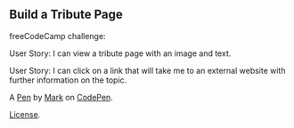 Build a Tribute Page
--------------------
freeCodeCamp challenge:

User Story: I can view a tribute page with an image and text.

User Story: I can click on a link that will take me to an external website with further information on the topic.

A [Pen](https://codepen.io/masterofmagnetism/pen/aLOgOa) by [Mark](https://codepen.io/masterofmagnetism) on [CodePen](https://codepen.io).

[License](https://codepen.io/masterofmagnetism/pen/aLOgOa/license).